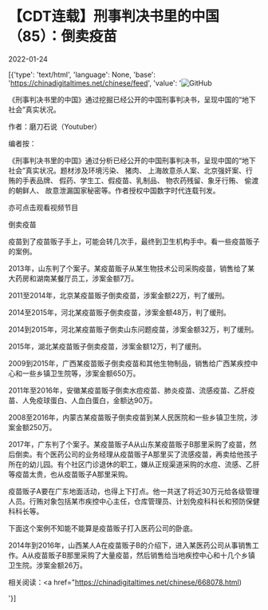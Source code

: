 # 【CDT连载】刑事判决书里的中国（85）：倒卖疫苗

2022-01-24

[{'type': 'text/html', 'language': None, 'base': 'https://chinadigitaltimes.net/chinese/feed', 'value': '![GitHub](https://chinadigitaltimes.net/chinese/files/2021/09/刑事判决书里的中国-791x1024.jpg)



《刑事判决书里的中国》通过挖掘已经公开的中国刑事判决书，呈现中国的“地下社会”真实状况。 

作者：磨刀石说（Youtuber）



编者按：

《刑事判决书里的中国》通过分析已经公开的中国刑事判决书，呈现中国的“地下社会”真实状况。题材涉及环境污染、 猪肉、 上海故意杀人案、北京强奸案、行贿的手表品牌、 假药、学生工、假疫苗、乳制品、 物农药残留、象牙行贿、 偷渡的朝鲜人、 故意泄漏国家秘密等。作者授权中国数字时代连载刊发。

亦可点击观看视频节目





倒卖疫苗

疫苗到了疫苗贩子手上，可能会转几次手，最终到卫生机构手中。看一些疫苗贩子的案例。

2013年，山东判了个案子。某疫苗贩子从某生物技术公司采购疫苗，销售给了某大药房和湖南某餐厅员工，涉案金额7万。

2011至2014年，北京某疫苗贩子倒卖疫苗，涉案金额22万，判了缓刑。

2014至2015年，河北某疫苗贩子倒卖疫苗，涉案金额48万，判了缓刑。

2014到2015年，河北某疫苗贩子倒卖山东问题疫苗，涉案金额32万，判了缓刑。

2015年，湖北某疫苗贩子倒卖疫苗，涉案金额12万，判了缓刑。

2009到2015年，广西某疫苗贩子倒卖疫苗和其他生物制品，销售给广西某疾控中心和一些乡镇卫生院等，涉案金额650万。

2011年至2016年，安徽某疫苗贩子倒卖水痘疫苗、肺炎疫苗、流感疫苗、乙肝疫苗、人免疫球蛋白、人血白蛋白，金额达90万。

2008至2016年，内蒙古某疫苗贩子倒卖疫苗到某人民医院和一些乡镇卫生院，涉案金额250万。

2017年，广东判了个案子。某疫苗贩子A从山东某疫苗贩子B那里采购了疫苗，然后倒卖。有个医药公司的业务经理从疫苗贩子A那里买了流感疫苗，再卖给他孩子所在的幼儿园。有个社区门诊退休的职工，嫌从正规渠道采购的水痘、流感、乙肝等疫苗太贵，也从疫苗贩子A那里采购。

疫苗贩子A要在广东地面活动，也得上下打点。他一共送了将近30万元给各级管理人员。行贿对象包括某市疾控中心主任，仓库管理员、计划免疫科科长和预防保健科科长等。

下面这个案例不知能不能算是疫苗贩子打入医药公司的卧底。

2014年到2016年，山西某人A在疫苗贩子B的介绍下，进入某医药公司从事销售工作。A从疫苗贩子B那里采购了大量疫苗，然后销售给当地疾控中心和十几个乡镇卫生院。涉案金额26万。

相关阅读：<a href="https://chinadigitaltimes.net/chinese/668078.html)

'}]